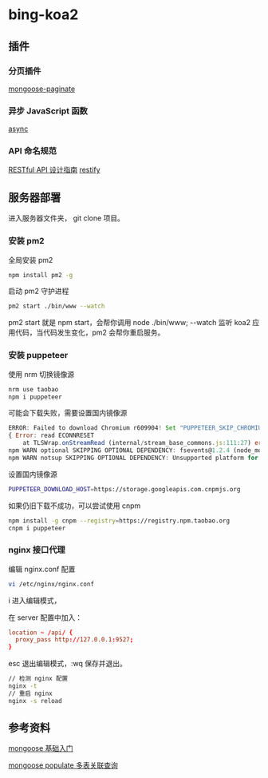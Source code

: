 # bing-koa2

## 插件

### 分页插件

[mongoose-paginate](https://github.com/edwardhotchkiss/mongoose-paginate)

### 异步 JavaScript 函数

[async](https://github.com/caolan/async)

### API 命名规范

[RESTful API 设计指南](http://www.ruanyifeng.com/blog/2014/05/restful_api.html)
[restify](http://restify.com/docs/home/)

## 服务器部署

进入服务器文件夹， git clone 项目。

### 安装 pm2

全局安装 pm2

```bash
npm install pm2 -g
```

启动 pm2 守护进程

```bash
pm2 start ./bin/www --watch
```

pm2 start 就是 npm start，会帮你调用 node ./bin/www;
--watch 监听 koa2 应用代码，当代码发生变化，pm2 会帮你重启服务。

### 安装 puppeteer

使用 nrm 切换镜像源

```bash
nrm use taobao
npm i puppeteer
```

可能会下载失败，需要设置国内镜像源

```js
ERROR: Failed to download Chromium r609904! Set "PUPPETEER_SKIP_CHROMIUM_DOWNLOAD" env variable to skip download.
{ Error: read ECONNRESET
    at TLSWrap.onStreamRead (internal/stream_base_commons.js:111:27) errno: 'ECONNRESET', code: 'ECONNRESET', syscall: 'read' }
npm WARN optional SKIPPING OPTIONAL DEPENDENCY: fsevents@1.2.4 (node_modules/fsevents):
npm WARN notsup SKIPPING OPTIONAL DEPENDENCY: Unsupported platform for fsevents@1.2.4: wanted {"os":"darwin","arch":"any"} (current: {"os":"linux","arch":"x64"})
```

设置国内镜像源

```bash
PUPPETEER_DOWNLOAD_HOST=https://storage.googleapis.com.cnpmjs.org
```

如果仍旧下载不成功，可以尝试使用 cnpm

```bash
npm install -g cnpm --registry=https://registry.npm.taobao.org
cnpm i puppeteer
```

### nginx 接口代理

编辑 nginx.conf 配置

```bash
vi /etc/nginx/nginx.conf
```

i 进入编辑模式，

在 server 配置中加入：

```conf
location ~ /api/ {
  proxy_pass http://127.0.0.1:9527;
}
```

esc 退出编辑模式，:wq 保存并退出。

```bash
// 检测 nginx 配置
nginx -t
// 重启 nginx
nginx -s reload
```

## 参考资料

[mongoose 基础入门](https://www.cnblogs.com/xiaohuochai/p/7215067.html#anchor9)

[mongoose populate 多表关联查询](https://www.jianshu.com/p/817ff51bd548)

